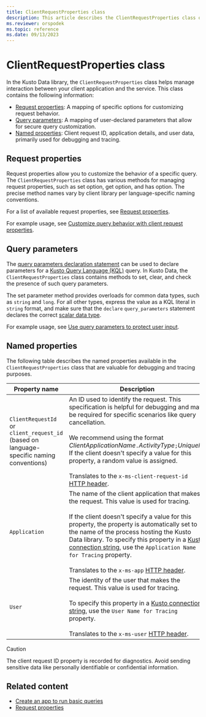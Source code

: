 ```yaml
---
title: ClientRequestProperties class
description: This article describes the ClientRequestProperties class of Kusto Data.
ms.reviewer: orspodek
ms.topic: reference
ms.date: 09/13/2023
---
```

# ClientRequestProperties class

In the Kusto Data library, the `ClientRequestProperties` class helps manage interaction between your client application and the service. This class contains the following information:

* [Request properties](#request-properties): A mapping of specific options for customizing request behavior.
* [Query parameters](#query-parameters): A mapping of user-declared parameters that allow for secure query customization.
* [Named properties](#named-properties): Client request ID, application details, and user data, primarily used for debugging and tracing.

## Request properties

Request properties allow you to customize the behavior of a specific query. The `ClientRequestProperties` class has various methods for managing request properties, such as set option, get option, and has option. The precise method names vary by client library per language-specific naming conventions.

For a list of available request properties, see [Request properties](../rest/request-properties.md).

For example usage, see [Customize query behavior with client request properties](../get-started/app-basic-query.md#customize-query-behavior-with-client-request-properties).

## Query parameters

The [query parameters declaration statement](../../query/queryparametersstatement.md) can be used to declare parameters for a [Kusto Query Language (KQL)](../../query/index.md) query. In Kusto Data, the `ClientRequestProperties` class contains methods to set, clear, and check the presence of such query parameters.

The set parameter method provides overloads for common data types, such as `string` and `long`. For all other types, express the value as a KQL literal in `string` format, and make sure that the `declare` `query_parameters` statement declares the correct [scalar data type](../../query/scalar-data-types/index.md).

For example usage, see [Use query parameters to protect user input](../get-started/app-basic-query.md#use-query-parameters-to-protect-user-input).

## Named properties

The following table describes the named properties available in the `ClientRequestProperties` class that are valuable for debugging and tracing purposes.

| Property name | Description |
|--|--|
| `ClientRequestId` or `client_request_id` (based on language-specific naming conventions)| An ID used to identify the request. This specification is helpful for debugging and may be required for specific scenarios like query cancellation. </br></br>We recommend using the format *ClientApplicationName*`.`*ActivityType*`;`*UniqueId*. If the client doesn't specify a value for this property, a random value is assigned.</br></br>Translates to the `x-ms-client-request-id` [HTTP header](../rest/request.md#request-headers).|
| `Application` | The name of the client application that makes the request. This value is used for tracing. </br></br>If the client doesn't specify a value for this property, the property is automatically set to the name of the process hosting the Kusto Data library. To specify this property in a [Kusto connection string](../connection-strings/kusto.md), use the `Application Name for Tracing` property.</br></br>Translates to the `x-ms-app` [HTTP header](../rest/request.md#request-headers).|
| `User` | The identity of the user that makes the request. This value is used for tracing.</br></br>To specify this property in a [Kusto connection string](../connection-strings/kusto.md), use the `User Name for Tracing` property.</br></br>Translates to the `x-ms-user` [HTTP header](../rest/request.md#request-headers).|

> [!CAUTION]
> The client request ID property is recorded for diagnostics. Avoid sending sensitive data like personally identifiable or confidential information.

## Related content

* [Create an app to run basic queries](../get-started/app-basic-query.md)
* [Request properties](../rest/request-properties.md)
